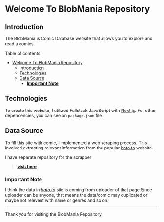 # Welcome To BlobMania Repository

## Introduction

The BlobMania is Comic Database website that allows you to explore and read a comics.

Table of contents

- [Welcome To BlobMania Repository](#welcome-to-blobmania-repository)
  - [Introduction](#introduction)
  - [Technologies](#technologies)
  - [Data Source](#data-source)
    - [**Important Note**](#important-note)

## Technologies

To create this website, I utilized Fullstack JavaScript with [Next.js](https://nextjs.org/). For other dependencies, you can see on `package.json` file.

## Data Source

To fill this site with comic, I implemented a web scraping process. This involved extracting relevant information from the popular [bato.to](https://bato.to/) website.

I have separate repository for the scrapper

> [**visit here**](https://github.com/YeaGram/bato-to)

### **Important Note**

I think the data in _[bato.to](https://bato.to/)_ site is coming from uploader of that page.Since uploader can be anyone, that means the data/comic may duplicated or maybe not relevent with name or genres and so on.

---

Thank you for visiting the BlobMania Repository.
